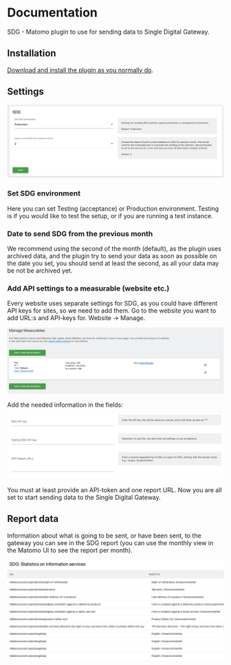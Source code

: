 # Documentation

SDG - Matomo plugin to use for sending data to Single Digital Gateway.

## Installation

[Download and install the plugin as you normally do](https://matomo.org/faq/plugins/faq_21/).

## Settings

![Configure SDG in General settings](../screenshots/general_settings.png "General settings")

### Set SDG environment

Here you can set Testing (acceptance) or Production environment. Testing is if you would like to test the setup, or if you are running a test instance.

### Date to send SDG from the previous month

We recommend using the second of the month (default), as the plugin uses archived data, and the plugin try to send your data as soon as possible on the date you set, you should send at least the second, as all your data may be not be archived yet.

### Add API settings to a measurable (website etc.)

Every website uses separate settings for SDG, as you could have different API keys for sites, so we need to add them. Go to the website you want to add URL:s and API-keys for. Website -> Manage.

![Configure measurable](../screenshots/manage.png "Manage measurable")

Add the needed information in the fields:

![Manage SDG settings for measurable](../screenshots/manage_settings.png "Manage SDG")

You must at least provide an API-token and one report URL.
Now you are all set to start sending data to the Single Digital Gateway.

## Report data

Information about what is going to be sent, or have been sent, to the gateway you can see in the SDG report (you can use the monthly view in the Matomo UI to see the report per month).

![Report of SDG](../screenshots/statistics.png "Report")
